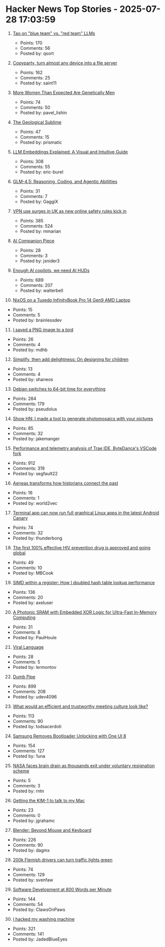 # Hacker News Top Stories - 2025-07-28 17:03:59

1. [Tao on "blue team" vs. "red team" LLMs](https://mathstodon.xyz/@tao/114915604830689046)
   - Points: 170
   - Comments: 56
   - Posted by: qsort

2. [Copyparty, turn almost any device into a file server](https://github.com/9001/copyparty)
   - Points: 162
   - Comments: 25
   - Posted by: saint11

3. [More Women Than Expected Are Genetically Men](https://novonordiskfonden.dk/en/news/more-women-than-expected-are-genetically-men/)
   - Points: 74
   - Comments: 50
   - Posted by: pavel_lishin

4. [The Geological Sublime](https://harpers.org/archive/2025/07/the-geological-sublime-lewis-hyde-deep-time/)
   - Points: 47
   - Comments: 15
   - Posted by: prismatic

5. [LLM Embeddings Explained: A Visual and Intuitive Guide](https://huggingface.co/spaces/hesamation/primer-llm-embedding)
   - Points: 308
   - Comments: 55
   - Posted by: eric-burel

6. [GLM-4.5: Reasoning, Coding, and Agentic Abililties](https://z.ai/blog/glm-4.5)
   - Points: 31
   - Comments: 7
   - Posted by: GaggiX

7. [VPN use surges in UK as new online safety rules kick in](https://www.ft.com/content/356674b0-9f1d-4f95-b1d5-f27570379a9b)
   - Points: 385
   - Comments: 524
   - Posted by: mmarian

8. [AI Companion Piece](https://thezvi.substack.com/p/ai-companion-piece)
   - Points: 28
   - Comments: 3
   - Posted by: jsnider3

9. [Enough AI copilots, we need AI HUDs](https://www.geoffreylitt.com/2025/07/27/enough-ai-copilots-we-need-ai-huds)
   - Points: 689
   - Comments: 207
   - Posted by: walterbell

10. [NixOS on a Tuxedo InfinityBook Pro 14 Gen9 AMD Laptop](https://fnune.com/hardware/2025/07/20/nixos-on-a-tuxedo-infinitybook-pro-14-gen9-amd/)
   - Points: 15
   - Comments: 5
   - Posted by: brainlessdev

11. [I saved a PNG image to a bird](https://www.youtube.com/watch?v=hCQCP-5g5bo)
   - Points: 26
   - Comments: 4
   - Posted by: mdhb

12. [Simplify, then add delightness: On designing for children](https://shaneosullivan.wordpress.com/2025/07/28/on-designing-for-children/)
   - Points: 13
   - Comments: 4
   - Posted by: shaneos

13. [Debian switches to 64-bit time for everything](https://www.theregister.com/2025/07/25/y2k38_bug_debian/)
   - Points: 284
   - Comments: 179
   - Posted by: pseudolus

14. [Show HN: I made a tool to generate photomosaics with your pictures](https://pictiler.com)
   - Points: 85
   - Comments: 32
   - Posted by: jakemanger

15. [Performance and telemetry analysis of Trae IDE, ByteDance's VSCode fork](https://github.com/segmentationf4u1t/trae_telemetry_research)
   - Points: 912
   - Comments: 319
   - Posted by: segfault22

16. [Aeneas transforms how historians connect the past](https://deepmind.google/discover/blog/aeneas-transforms-how-historians-connect-the-past/)
   - Points: 16
   - Comments: 1
   - Posted by: world2vec

17. [Terminal app can now run full graphical Linux apps in the latest Android Canary](https://www.androidauthority.com/linux-terminal-graphical-apps-3580905/)
   - Points: 74
   - Comments: 32
   - Posted by: thunderbong

18. [The first 100% effective HIV prevention drug is approved and going global](https://newatlas.com/infectious-diseases/hiv-prevention-fda-lenacapavir/)
   - Points: 49
   - Comments: 10
   - Posted by: MBCook

19. [SIMD within a register: How I doubled hash table lookup performance](https://maltsev.space/blog/012-simd-within-a-register-how-i-doubled-hash-table-lookup-performance)
   - Points: 136
   - Comments: 20
   - Posted by: axeluser

20. [A Photonic SRAM with Embedded XOR Logic for Ultra-Fast In-Memory Computing](https://arxiv.org/abs/2506.22707)
   - Points: 31
   - Comments: 8
   - Posted by: PaulHoule

21. [Viral Language](https://lareviewofbooks.org/article/viral-language/)
   - Points: 28
   - Comments: 5
   - Posted by: lermontov

22. [Dumb Pipe](https://www.dumbpipe.dev/)
   - Points: 899
   - Comments: 208
   - Posted by: udev4096

23. [What would an efficient and trustworthy meeting culture look like?](https://abitmighty.com/posts/the-ultimate-meeting-culture)
   - Points: 113
   - Comments: 90
   - Posted by: todsacerdoti

24. [Samsung Removes Bootloader Unlocking with One UI 8](https://sammyguru.com/breaking-samsung-removes-bootloader-unlocking-with-one-ui-8/)
   - Points: 154
   - Comments: 127
   - Posted by: 1una

25. [NASA faces brain drain as thousands exit under voluntary resignation scheme](https://www.theregister.com/2025/07/28/nasa_voluntary_exits/)
   - Points: 5
   - Comments: 3
   - Posted by: rntn

26. [Getting the KIM-1 to talk to my Mac](https://blog.jgc.org/2025/02/getting-kim-1-to-talk-to-my-mac.html)
   - Points: 23
   - Comments: 0
   - Posted by: jgrahamc

27. [Blender: Beyond Mouse and Keyboard](https://code.blender.org/2025/07/beyond-mouse-keyboard/)
   - Points: 226
   - Comments: 90
   - Posted by: dagmx

28. [200k Flemish drivers can turn traffic lights green](https://www.vrt.be/vrtnws/en/2025/07/24/200-000-flemish-drivers-can-turn-traffic-lights-green-but-waze/)
   - Points: 74
   - Comments: 129
   - Posted by: svenfaw

29. [Software Development at 800 Words per Minute](https://neurrone.com/posts/software-development-at-800-wpm/)
   - Points: 144
   - Comments: 54
   - Posted by: ClawsOnPaws

30. [I hacked my washing machine](https://nexy.blog/2025/07/27/how-i-hacked-my-washing-machine/)
   - Points: 321
   - Comments: 141
   - Posted by: JadedBlueEyes

